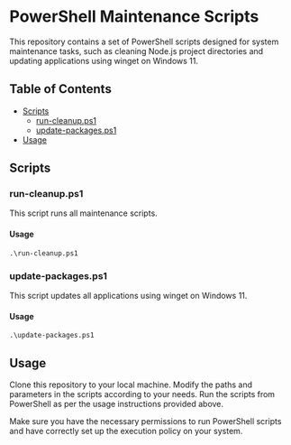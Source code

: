 # PowerShell Maintenance Scripts

This repository contains a set of PowerShell scripts designed for system maintenance tasks, such as cleaning Node.js project directories and updating applications using winget on Windows 11.

## Table of Contents

- [Scripts](#scripts)
  - [run-cleanup.ps1](#run-cleanupps1)
  - [update-packages.ps1](#update-packagesps1)
- [Usage](#usage)

## Scripts

### run-cleanup.ps1
This script runs all maintenance scripts.

#### Usage
```.\run-cleanup.ps1```

### update-packages.ps1
This script updates all applications using winget on Windows 11.

#### Usage
```.\update-packages.ps1```

## Usage
Clone this repository to your local machine.
Modify the paths and parameters in the scripts according to your needs.
Run the scripts from PowerShell as per the usage instructions provided above.

Make sure you have the necessary permissions to run PowerShell scripts and have correctly set up the execution policy on your system.